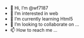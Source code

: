 - 👋 Hi, I’m @wf7187
- 👀 I’m interested in web
- 🌱 I’m currently learning Html5
- 💞️ I’m looking to collaborate on ...
- 📫 How to reach me ...

<!---
wf7187/wf7187 is a ✨ special ✨ repository because its `README.md` (this file) appears on your GitHub profile.
You can click the Preview link to take a look at your changes.
--->
